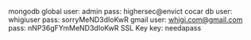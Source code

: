mongodb
	global
		user: admin
		pass: highersec@envict
	cocar db
		user: whigiuser
		pass: sorryMeND3dIoKwR
gmail
	user: whigi.com@gmail.com
	pass: nNP36gFYmMeND3dIoKwR
SSL Key
    key: needapass